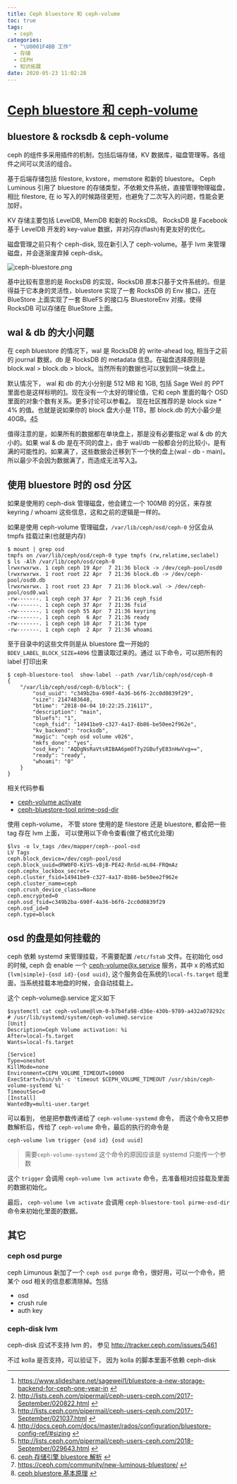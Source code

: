 ```yaml
---
title: Ceph bluestore 和 ceph-volume
toc: true
tags:
  - ceph
categories:
  - "\U0001F4BB 工作"
  - 存储
  - CEPH
  - 知识拓展
date: 2020-05-23 11:02:28
---
```

# [Ceph bluestore 和 ceph-volume](https://xcodest.me/ceph-bluestore-and-ceph-volume.html)

## bluestore & rocksdb & ceph-volume

ceph 的组件多采用插件的机制，包括后端存储，KV 数据库，磁盘管理等。各组件之间可以灵活的组合。

基于后端存储包括 filestore, kvstore，memstore 和新的 bluestore。 Ceph Luminous 引用了 bluestore 的存储类型，不依赖文件系统，直接管理物理磁盘，相比 filestore, 在 io 写入的时候路径更短，也避免了二次写入的问题，性能会更加好。

KV 存储主要包括 LevelDB, MemDB 和新的 RocksDB。 RocksDB 是 Facebook 基于 LevelDB 开发的 key-value 数据，并对闪存(flash)有更友好的优化。

磁盘管理之前只有个 ceph-disk, 现在新引入了 ceph-volume。基于 lvm 来管理磁盘，并会逐渐废弃掉 ceph-disk。

![ceph-bluestore.png](https://xcodest.me/images/2018/ceph-bluestore.png)

基中比较有意思的是 RocksDB 的实现，RocksDB 原本只基于文件系统的。但是得益于它本身的灵活性，bluestore 实现了一套 RocksDB 的 Env 接口，还在 BlueStore 上面实现了一套 BlueFS 的接口与 BluestoreEnv 对接。使得 RocksDB 可以存储在 BlueStore 上面。

## wal & db 的大小问题

在 ceph bluestore 的情况下，wal 是 RocksDB 的 write-ahead log, 相当于之前的 journal 数据，db 是 RocksDB 的 metadata 信息。在磁盘选择原则是 block.wal > block.db > block。当然所有的数据也可以放到同一块盘上。

默认情况下， wal 和 db 的大小分别是 512 MB 和 1GB, 包括 Sage Weil 的 PPT 里面也是这样标明的[1](https://xcodest.me/ceph-bluestore-and-ceph-volume.html#fn-1)。现在没有一个太好的理论值，它和 ceph 里面的每个 OSD 里面的对象个数有关系。更多讨论可以参看[2](https://xcodest.me/ceph-bluestore-and-ceph-volume.html#fn-2)。 现在社区推荐的是 block size * 4% 的值。也就是说如果你的 block 盘大小是 1TB，那 block.db 的大小最少是 40GB。[4](https://xcodest.me/ceph-bluestore-and-ceph-volume.html#fn-4)[5](https://xcodest.me/ceph-bluestore-and-ceph-volume.html#fn-5)

值得注意的是，如果所有的数据都在单块盘上，那是没有必要指定 wal & db 的大小的。如果 wal & db 是在不同的盘上，由于 wal/db 一般都会分的比较小，是有满的可能性的。如果满了，这些数据会迁移到下一个快的盘上(wal - db - main)。所以最少不会因为数据满了，而造成无法写入[3](https://xcodest.me/ceph-bluestore-and-ceph-volume.html#fn-3)。

## 使用 bluestore 时的 osd 分区

如果是使用的 ceph-disk 管理磁盘，他会建立一个 100MB 的分区，来存放 keyring / whoami 这些信息，这和之前的逻辑是一样的。

如果是使用 ceph-volume 管理磁盘，`/var/lib/ceph/osd/ceph-0` 分区会从 tmpfs 挂载过来(也就是内存)

```plain
$ mount | grep osd
tmpfs on /var/lib/ceph/osd/ceph-0 type tmpfs (rw,relatime,seclabel)
$ ls -Alh /var/lib/ceph/osd/ceph-0
lrwxrwxrwx. 1 ceph ceph 19 Apr  7 21:36 block -> /dev/ceph-pool/osd0
lrwxrwxrwx. 1 root root 22 Apr  7 21:36 block.db -> /dev/ceph-pool/osd0.db
lrwxrwxrwx. 1 root root 23 Apr  7 21:36 block.wal -> /dev/ceph-pool/osd0.wal
-rw-------. 1 ceph ceph 37 Apr  7 21:36 ceph_fsid
-rw-------. 1 ceph ceph 37 Apr  7 21:36 fsid
-rw-------. 1 ceph ceph 55 Apr  7 21:36 keyring
-rw-------. 1 ceph ceph  6 Apr  7 21:36 ready
-rw-------. 1 ceph ceph 10 Apr  7 21:36 type
-rw-------. 1 ceph ceph  2 Apr  7 21:36 whoami
```

至于目录中的这些文件则是从 bluestore 盘一开始的 `BDEV_LABEL_BLOCK_SIZE=4096` 位置读取过来的。通过 以下命令，可以把所有的 label 打印出来

```plain
$ ceph-bluestore-tool  show-label --path /var/lib/ceph/osd/ceph-0
{
    "/var/lib/ceph/osd/ceph-0/block": {
        "osd_uuid": "c349b2ba-690f-4a36-b6f6-2cc0d0839f29",
        "size": 2147483648,
        "btime": "2018-04-04 10:22:25.216117",
        "description": "main",
        "bluefs": "1",
        "ceph_fsid": "14941be9-c327-4a17-8b86-be50ee2f962e",
        "kv_backend": "rocksdb",
        "magic": "ceph osd volume v026",
        "mkfs_done": "yes",
        "osd_key": "AQDgNsRaVtsRIBAA6pmOf7y2GBufyE83nHwVvg==",
        "ready": "ready",
        "whoami": "0"
    }
}
```

相关代码参看

- [ceph-volume activate](https://github.com/ceph/ceph/blob/d65b8844d16d71df01b57f368badc100db505506/src/ceph-volume/ceph_volume/devices/lvm/activate.py#L144)
- [ceph-bluestore-tool prime-osd-dir](https://github.com/ceph/ceph/blob/d65b8844d16d71df01b57f368badc100db505506/src/os/bluestore/bluestore_tool.cc#L316-L396)

使用 ceph-volume， 不管 store 使用的是 filestore 还是 bluestore, 都会把一些 tag 存在 lvm 上面， 可以使用以下命令查看(做了格式化处理)

```plain
$lvs -o lv_tags /dev/mapper/ceph--pool-osd
LV Tags
ceph.block_device=/dev/ceph-pool/osd
ceph.block_uuid=dRW0FO-KiVS-vBjB-PE42-RnSd-mL04-FRQmAz
ceph.cephx_lockbox_secret=
ceph.cluster_fsid=14941be9-c327-4a17-8b86-be50ee2f962e
ceph.cluster_name=ceph
ceph.crush_device_class=None
ceph.encrypted=0
ceph.osd_fsid=c349b2ba-690f-4a36-b6f6-2cc0d0839f29
ceph.osd_id=0
ceph.type=block
```

## osd 的盘是如何挂载的

ceph 依赖 systemd 来管理挂载，不需要配置 `/etc/fstab` 文件。在初始化 osd 的时候, ceph 会 enable 一个 ceph-volume@x.service 服务，其中 x 的格式如 `{lvm|simple}-{osd id}-{osd uuid}`, 这个服务会在系统的`local-fs.target` 组里面，当系统挂载本地盘的时候，会自动挂载上。

这个 ceph-volume@.service 定义如下

```plain
$systemctl cat ceph-volume@lvm-0-b7b4fa98-d36e-430b-9789-a432a078292c
# /usr/lib/systemd/system/ceph-volume@.service
[Unit]
Description=Ceph Volume activation: %i
After=local-fs.target
Wants=local-fs.target

[Service]
Type=oneshot
KillMode=none
Environment=CEPH_VOLUME_TIMEOUT=10000
ExecStart=/bin/sh -c 'timeout $CEPH_VOLUME_TIMEOUT /usr/sbin/ceph-volume-systemd %i'
TimeoutSec=0
[Install]
WantedBy=multi-user.target
```

可以看到， 他是把参数传递给了 `ceph-volume-systemd` 命令， 而这个命令又把参数解析后，传给了 `ceph-volume` 命令，最后的执行的命令是

```plain
ceph-volume lvm trigger {osd id} {osd uuid]
```

> 需要`ceph-volume-systemd` 这个命令的原因应该是 systemd 只能传一个参数

这个 `trigger` 会调用 `ceph-volume lvm activate` 命令，去准备相对应挂载及里面的数据初始化。

最后， `ceph-volume lvm activate` 会调用 `ceph-bluestore-tool pirme-osd-dir` 命令来初始化里面的数据。

## 其它

### ceph osd purge

ceph Limunous 新加了一个 `ceph osd purge` 命令，很好用，可以一个命令，把某个 osd 相关的信息都清除掉。包括

- osd
- crush rule
- auth key

### ceph-disk lvm

ceph-disk 应试不支持 lvm 的， 参见 http://tracker.ceph.com/issues/5461

不过 kolla 是否支持，可以验证下， 因为 kolla 的脚本里面不依赖 ceph-disk

------

1. https://www.slideshare.net/sageweil1/bluestore-a-new-storage-backend-for-ceph-one-year-in [↩](https://xcodest.me/ceph-bluestore-and-ceph-volume.html#fnref-1)
2. http://lists.ceph.com/pipermail/ceph-users-ceph.com/2017-September/020822.html [↩](https://xcodest.me/ceph-bluestore-and-ceph-volume.html#fnref-2)
3. http://lists.ceph.com/pipermail/ceph-users-ceph.com/2017-September/021037.html [↩](https://xcodest.me/ceph-bluestore-and-ceph-volume.html#fnref-3)
4. http://docs.ceph.com/docs/master/rados/configuration/bluestore-config-ref/#sizing [↩](https://xcodest.me/ceph-bluestore-and-ceph-volume.html#fnref-4)
5. http://lists.ceph.com/pipermail/ceph-users-ceph.com/2018-September/029643.html [↩](https://xcodest.me/ceph-bluestore-and-ceph-volume.html#fnref-5)
6. [ceph 存储引擎 bluestore 解析](http://www.sysnote.org/2016/08/19/ceph-bluestore/) [↩](https://xcodest.me/ceph-bluestore-and-ceph-volume.html#fnref-6)
7. https://ceph.com/community/new-luminous-bluestore/ [↩](https://xcodest.me/ceph-bluestore-and-ceph-volume.html#fnref-7)
8. [ceph bluestore 基本原理](http://liyichao.github.io/posts/ceph-bluestore-基本原理.html) [↩](https://xcodest.me/ceph-bluestore-and-ceph-volume.html#fnref-8)